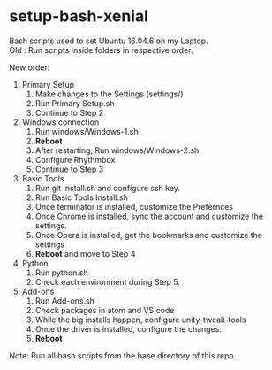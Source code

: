 # setup-bash-xenial
Bash scripts used to set Ubuntu 16.04.6 on my Laptop.  
Old : Run scripts inside folders in respective order.  

New order:
1. Primary Setup
   1. Make changes to the Settings (settings/)
   2. Run Primary Setup.sh
   3. Continue to Step 2
2. Windows connection
   1. Run windows/Windows-1.sh
   2. **Reboot**
   3. After restarting, Run windows/Windows-2.sh
   4. Configure Rhythmbox
   5. Continue to Step 3
3. Basic Tools
   1. Run git Install.sh and configure ssh key.
   2. Run Basic Tools Install.sh
   3. Once terminator is installed, customize the Prefernces
   4. Once Chrome is installed, sync the account and customize the settings.
   5. Once Opera is installed, get the bookmarks and customize the settings
   6. **Reboot** and move to Step 4
4. Python
   1. Run python.sh
   2. Check each environment during Step 5.
5. Add-ons
   1. Run Add-ons.sh
   2. Check packages in atom and VS code
   3. While the big installs happen, configure unity-tweak-tools
   4. Once the driver is installed, configure the changes.
   5. **Reboot**

Note: Run all bash scripts from the base directory of this repo.
